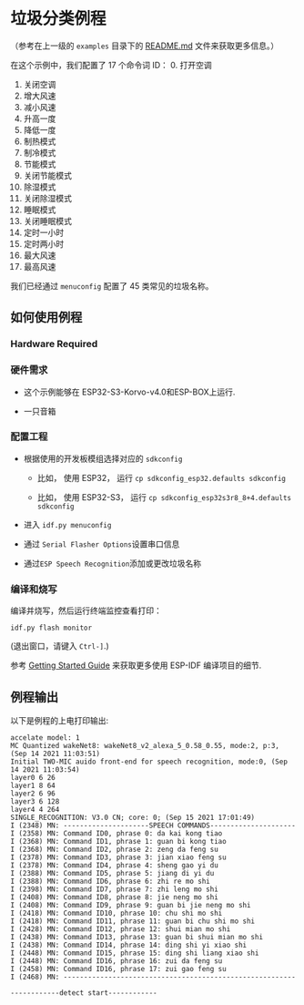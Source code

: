 # 垃圾分类例程  

（参考在上一级的 `examples` 目录下的 [README.md](../README.md) 文件来获取更多信息。）

在这个示例中，我们配置了 17 个命令词 ID：
0. 打开空调
1. 关闭空调
2. 增大风速
3. 减小风速
4. 升高一度
5. 降低一度
6. 制热模式
7. 制冷模式
8. 节能模式
9. 关闭节能模式
10. 除湿模式
11. 关闭除湿模式
12. 睡眠模式
13. 关闭睡眠模式
14. 定时一小时
15. 定时两小时
16. 最大风速
17. 最高风速

我们已经通过 `menuconfig` 配置了 45 类常见的垃圾名称。

## 如何使用例程

### Hardware Required
### 硬件需求

- 这个示例能够在 ESP32-S3-Korvo-v4.0和ESP-BOX上运行.

- 一只音箱

### 配置工程

* 根据使用的开发板模组选择对应的 `sdkconfig`
  
  - 比如， 使用 ESP32， 运行 `cp sdkconfig_esp32.defaults sdkconfig`

  - 比如， 使用 ESP32-S3， 运行 `cp sdkconfig_esp32s3r8_8+4.defaults sdkconfig`

* 进入 `idf.py menuconfig`

* 通过 `Serial Flasher Options`设置串口信息

* 通过`ESP Speech Recognition`添加或更改垃圾名称

### 编译和烧写

编译并烧写，然后运行终端监控查看打印：

```
idf.py flash monitor
```

(退出窗口，请键入 ``Ctrl-]``.)

参考 [Getting Started Guide](https://docs.espressif.com/projects/esp-idf/en/stable/get-started-cmake/index.html) 来获取更多使用 ESP-IDF 编译项目的细节.

## 例程输出

以下是例程的上电打印输出:

```
accelate model: 1
MC Quantized wakeNet8: wakeNet8_v2_alexa_5_0.58_0.55, mode:2, p:3, (Sep 14 2021 11:03:51)
Initial TWO-MIC auido front-end for speech recognition, mode:0, (Sep 14 2021 11:03:54)
layer0 6 26
layer1 8 64
layer2 6 96
layer3 6 128
layer4 4 264
SINGLE_RECOGNITION: V3.0 CN; core: 0; (Sep 15 2021 17:01:49)
I (2348) MN: ---------------------SPEECH COMMANDS---------------------
I (2358) MN: Command ID0, phrase 0: da kai kong tiao
I (2368) MN: Command ID1, phrase 1: guan bi kong tiao
I (2368) MN: Command ID2, phrase 2: zeng da feng su
I (2378) MN: Command ID3, phrase 3: jian xiao feng su
I (2378) MN: Command ID4, phrase 4: sheng gao yi du
I (2388) MN: Command ID5, phrase 5: jiang di yi du
I (2388) MN: Command ID6, phrase 6: zhi re mo shi
I (2398) MN: Command ID7, phrase 7: zhi leng mo shi
I (2408) MN: Command ID8, phrase 8: jie neng mo shi
I (2408) MN: Command ID9, phrase 9: guan bi jie neng mo shi
I (2418) MN: Command ID10, phrase 10: chu shi mo shi
I (2418) MN: Command ID11, phrase 11: guan bi chu shi mo shi
I (2428) MN: Command ID12, phrase 12: shui mian mo shi
I (2438) MN: Command ID13, phrase 13: guan bi shui mian mo shi
I (2438) MN: Command ID14, phrase 14: ding shi yi xiao shi
I (2448) MN: Command ID15, phrase 15: ding shi liang xiao shi
I (2448) MN: Command ID16, phrase 16: zui da feng su
I (2458) MN: Command ID16, phrase 17: zui gao feng su
I (2468) MN: ---------------------------------------------------------

------------detect start------------

